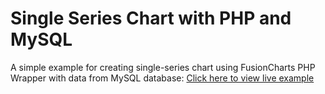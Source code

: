 Single Series Chart with PHP and MySQL
===
A simple example for creating single-series chart using FusionCharts PHP Wrapper with data from MySQL database: [Click here to view live example](http://fc.gagansikri.in/workspace/fc-play/php/Single%20Series%20DB-MySQL/index.php "View Live Example Here")